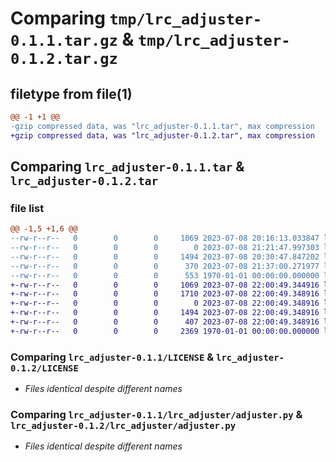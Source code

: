 # Comparing `tmp/lrc_adjuster-0.1.1.tar.gz` & `tmp/lrc_adjuster-0.1.2.tar.gz`

## filetype from file(1)

```diff
@@ -1 +1 @@
-gzip compressed data, was "lrc_adjuster-0.1.1.tar", max compression
+gzip compressed data, was "lrc_adjuster-0.1.2.tar", max compression
```

## Comparing `lrc_adjuster-0.1.1.tar` & `lrc_adjuster-0.1.2.tar`

### file list

```diff
@@ -1,5 +1,6 @@
--rw-r--r--   0        0        0     1069 2023-07-08 20:16:13.033847 lrc_adjuster-0.1.1/LICENSE
--rw-r--r--   0        0        0        0 2023-07-08 21:21:47.997303 lrc_adjuster-0.1.1/lrc_adjuster/__init__.py
--rw-r--r--   0        0        0     1494 2023-07-08 20:30:47.847202 lrc_adjuster-0.1.1/lrc_adjuster/adjuster.py
--rw-r--r--   0        0        0      370 2023-07-08 21:37:00.271977 lrc_adjuster-0.1.1/pyproject.toml
--rw-r--r--   0        0        0      553 1970-01-01 00:00:00.000000 lrc_adjuster-0.1.1/PKG-INFO
+-rw-r--r--   0        0        0     1069 2023-07-08 22:00:49.344916 lrc_adjuster-0.1.2/LICENSE
+-rw-r--r--   0        0        0     1710 2023-07-08 22:00:49.348916 lrc_adjuster-0.1.2/README.md
+-rw-r--r--   0        0        0        0 2023-07-08 22:00:49.348916 lrc_adjuster-0.1.2/lrc_adjuster/__init__.py
+-rw-r--r--   0        0        0     1494 2023-07-08 22:00:49.348916 lrc_adjuster-0.1.2/lrc_adjuster/adjuster.py
+-rw-r--r--   0        0        0      407 2023-07-08 22:00:49.348916 lrc_adjuster-0.1.2/pyproject.toml
+-rw-r--r--   0        0        0     2369 1970-01-01 00:00:00.000000 lrc_adjuster-0.1.2/PKG-INFO
```

### Comparing `lrc_adjuster-0.1.1/LICENSE` & `lrc_adjuster-0.1.2/LICENSE`

 * *Files identical despite different names*

### Comparing `lrc_adjuster-0.1.1/lrc_adjuster/adjuster.py` & `lrc_adjuster-0.1.2/lrc_adjuster/adjuster.py`

 * *Files identical despite different names*

